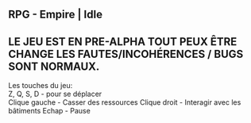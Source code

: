 ## RPG - Empire | Idle
LE JEU EST EN PRE-ALPHA TOUT PEUX ÊTRE CHANGE LES FAUTES/INCOHÉRENCES / BUGS SONT NORMAUX.
-----
Les touches du jeu:  
Z, Q, S, D - pour se déplacer  
Clique gauche - Casser des ressources
Clique droit - Interagir avec les bâtiments
Echap - Pause
